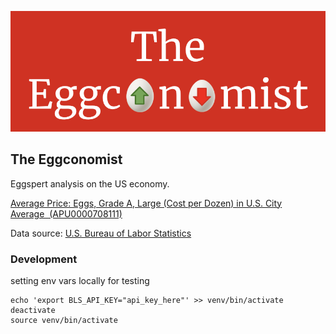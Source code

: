 ![The Eggconomist](./eggconomist.png)

## The Eggconomist

Eggspert analysis on the US economy.

[Average Price: Eggs, Grade A, Large (Cost per Dozen) in U.S. City Average  (APU0000708111)](https://fred.stlouisfed.org/series/APU0000708111)

Data source: [U.S. Bureau of Labor Statistics](https://www.bls.gov/)

### Development

setting env vars locally for testing

```
echo 'export BLS_API_KEY="api_key_here"' >> venv/bin/activate
deactivate
source venv/bin/activate
```
